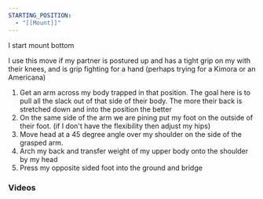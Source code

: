 ```yaml
---
STARTING_POSITION:
  - "[[Mount]]"
---
```

I start mount bottom

I use this move if my partner is postured up and has a tight grip on my with their knees, and is grip fighting for a hand (perhaps trying for a Kimora or an Americana)

1. Get an arm across my body trapped in that position. The goal here is to pull all the slack out of that side of their body. The more their back is stretched down and into the position the better
2. On the same side of the arm we are pining put my foot on the outside of their foot. (if I don't have the flexibility then adjust my hips)
3. Move head at a 45 degree angle over my shoulder on the side of the grasped arm. 
4. Arch my back and transfer weight of my upper body onto the shoulder by my head
5. Press my opposite sided foot into the ground and bridge 


### Videos
